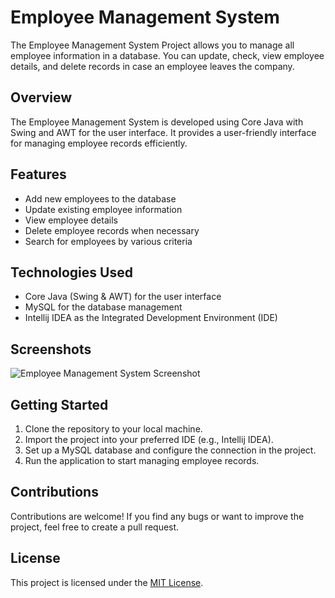 # Employee Management System

The Employee Management System Project allows you to manage all employee information in a database. You can update, check, view employee details, and delete records in case an employee leaves the company.

## Overview

The Employee Management System is developed using Core Java with Swing and AWT for the user interface. It provides a user-friendly interface for managing employee records efficiently.

## Features

- Add new employees to the database
- Update existing employee information
- View employee details
- Delete employee records when necessary
- Search for employees by various criteria

## Technologies Used
- Core Java (Swing & AWT) for the user interface
- MySQL for the database management
- Intellij IDEA as the Integrated Development Environment (IDE)

## Screenshots

![Employee Management System Screenshot](path/to/screenshot.png)

## Getting Started

1. Clone the repository to your local machine.
2. Import the project into your preferred IDE (e.g., Intellij IDEA).
3. Set up a MySQL database and configure the connection in the project.
4. Run the application to start managing employee records.

## Contributions
Contributions are welcome! If you find any bugs or want to improve the project, feel free to create a pull request.

## License
This project is licensed under the [MIT License](LICENSE).

